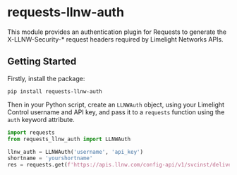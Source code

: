 # requests-llnw-auth
This module provides an authentication plugin for Requests to generate the X-LLNW-Security-* request headers required by Limelight Networks APIs.

## Getting Started
Firstly, install the package:
```
pip install requests-llnw-auth
```

Then in your Python script, create an `LLNWAuth` object, using your Limelight Control username and API key, and pass it to a `requests` function using the `auth` keyword attribute.
```python
import requests
from requests_llnw_auth import LLNWAuth

llnw_auth = LLNWAuth('username', 'api_key')
shortname = 'yourshortname'
res = requests.get(f'https://apis.llnw.com/config-api/v1/svcinst/delivery/shortname/{shortname}', auth=llnw_auth)
```
